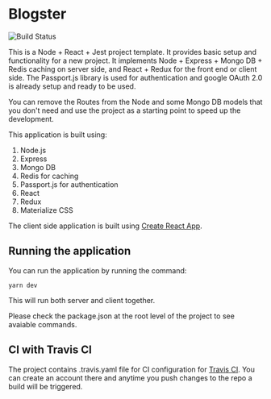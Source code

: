 # Blogster

![Build Status](https://travis-ci.com/habiburrahman-dehzad/blogster.svg?branch=main)

This is a Node + React + Jest project template. It provides basic setup and functionality for a new project. It implements Node + Express + Mongo DB + Redis caching on server side, and React + Redux for the front end or client side. The Passport.js library is used for authentication and google OAuth 2.0 is already setup and ready to be used.

You can remove the Routes from the Node and some Mongo DB models that you don't need and use the project as a starting point to speed up the development.

This application is built using:

1. Node.js
1. Express
1. Mongo DB
1. Redis for caching
1. Passport.js for authentication
1. React
1. Redux
1. Materialize CSS

The client side application is built using [Create React App](https://github.com/facebook/create-react-app).

## Running the application

You can run the application by running the command:

`yarn dev`

This will run both server and client together.

Please check the package.json at the root level of the project to see avaiable commands.

## CI with Travis CI

The project contains .travis.yaml file for CI configuration for [Travis CI](https://travis-ci.com).
You can create an account there and anytime you push changes to the repo a build will be triggered.

